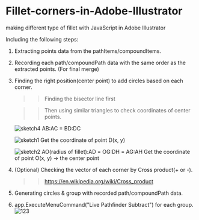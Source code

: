 # Fillet-corners-in-Adobe-Illustrator
making different type of fillet with JavaScript in Adobe Illustrator

Including the following steps: 
1. Extracting points data from the pathItems/compoundItems.
2. Recording each path/compoundPath data with the same order as the extracted points. (For final merge)
3. Finding the right position(center point) to add circles based on each corner.

   >>Finding the bisector line first
   
   >>Then using similar triangles to check coordinates of center points.
   
   ![sketch4](https://user-images.githubusercontent.com/14371547/82036939-7221a300-96dc-11ea-9d0c-741f76c10601.jpg)
   AB:AC = BD:DC
   
   ![sketch1](https://user-images.githubusercontent.com/14371547/82037008-89f92700-96dc-11ea-9955-eba8136153cf.jpg)
   Get the coordinate of point D(x, y)
   
   ![sketch2](https://user-images.githubusercontent.com/14371547/82037043-98474300-96dc-11ea-976c-5f90d9d1a543.jpg)
   AO(radius of fillet):AD = OG:DH = AG:AH
   Get the coordinate of point O(x, y) -> the center point
   
4. (Optional) Checking the vector of each corner by Cross product(+ or -). 
   >> https://en.wikipedia.org/wiki/Cross_product
   
5. Generating circles & group with recorded path/compoundPath data.
6. app.ExecuteMenuCommand("Live Pathfinder Subtract") for each group.
   ![123](https://user-images.githubusercontent.com/14371547/82038052-edd01f80-96dd-11ea-9491-9a4f9c4adb00.JPG)
   
